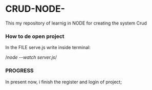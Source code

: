 # CRUD-NODE-

This my repository of learnig in NODE for creating the system Crud 

### How to de open project

In the FILE serve.js write inside terminal:

/*node --watch server.js*/

### PROGRESS

In present now, i finish the register and login of project;
